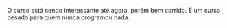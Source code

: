 O curso está sendo interessante até agora, porém bem corrido.
É um curso pesado para quem nunca programou nada.